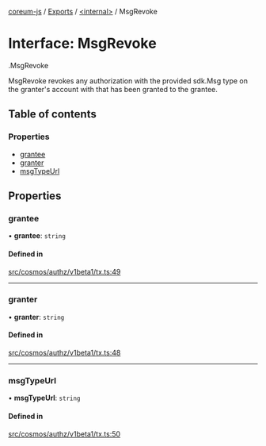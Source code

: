 [coreum-js](../README.md) / [Exports](../modules.md) / [<internal\>](../modules/internal_.md) / MsgRevoke

# Interface: MsgRevoke

[<internal>](../modules/internal_.md).MsgRevoke

MsgRevoke revokes any authorization with the provided sdk.Msg type on the
granter's account with that has been granted to the grantee.

## Table of contents

### Properties

- [grantee](internal_.MsgRevoke.md#grantee)
- [granter](internal_.MsgRevoke.md#granter)
- [msgTypeUrl](internal_.MsgRevoke.md#msgtypeurl)

## Properties

### grantee

• **grantee**: `string`

#### Defined in

[src/cosmos/authz/v1beta1/tx.ts:49](https://github.com/CooperFoundation/coreum-js/blob/bdb622b/src/cosmos/authz/v1beta1/tx.ts#L49)

___

### granter

• **granter**: `string`

#### Defined in

[src/cosmos/authz/v1beta1/tx.ts:48](https://github.com/CooperFoundation/coreum-js/blob/bdb622b/src/cosmos/authz/v1beta1/tx.ts#L48)

___

### msgTypeUrl

• **msgTypeUrl**: `string`

#### Defined in

[src/cosmos/authz/v1beta1/tx.ts:50](https://github.com/CooperFoundation/coreum-js/blob/bdb622b/src/cosmos/authz/v1beta1/tx.ts#L50)
